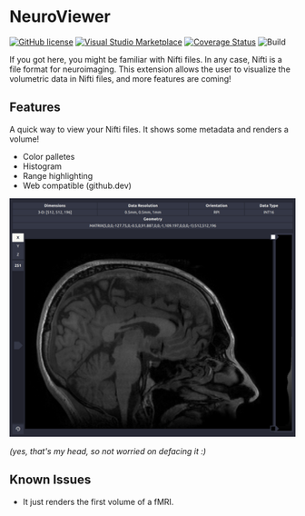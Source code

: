 # NeuroViewer

<!-- (https://raw.githubusercontent.com/anibalsolon/vscode-neuro-viewer/main/neuro-viewer.png) -->
<!-- (https://mattermost.brainhack.org/brainhack/channels/vscode-neuro-viewer) -->

[![GitHub license](https://img.shields.io/github/license/anibalsolon/vscode-neuro-viewer.svg)](https://github.com/anibalsolon/vscode-neuro-viewer/blob/main/LICENSE)
[![Visual Studio Marketplace](https://img.shields.io/badge/Visual_Studio_Code-0078D4?style=plastic&logo=visual%20studio%20code&logoColor=white)](https://marketplace.visualstudio.com/items?itemName=anibalsolon.neuro-viewer)
[![Coverage Status](https://coveralls.io/repos/github/anibalsolon/vscode-neuro-viewer/badge.svg?branch=develop)](https://coveralls.io/github/anibalsolon/vscode-neuro-viewer?branch=main)
![Build](https://github.com/anibalsolon/vscode-neuro-viewer/actions/workflows/test-and-deploy.yml/badge.svg?branch=main)


If you got here, you might be familiar with Nifti files. In any case, Nifti is a file format for neuroimaging.
This extension allows the user to visualize the volumetric data in Nifti files, and more features are coming!

## Features

A quick way to view your Nifti files. It shows some metadata and renders a volume!

* Color palletes
* Histogram
* Range highlighting
* Web compatible (github.dev)

![My brain in the viewer](https://raw.githubusercontent.com/anibalsolon/vscode-neuro-viewer/main/neuro-viewer-screenshot.png)

*(yes, that's my head, so not worried on defacing it :)*
## Known Issues

* It just renders the first volume of a fMRI.
